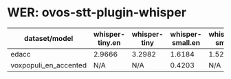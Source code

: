 
# WER: ovos-stt-plugin-whisper
|dataset/model|whisper-tiny.en|whisper-tiny|whisper-small.en|whisper-small|
|-|-|-|-|-|
| edacc | 2.9666 | 3.2982 | 1.6184 | 1.5213 |
| voxpopuli_en_accented | N/A | N/A | 0.4203 | N/A |